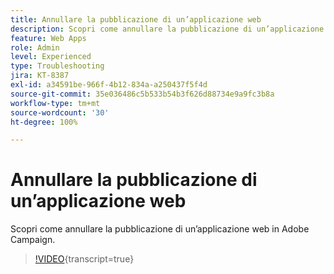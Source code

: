 ```yaml
---
title: Annullare la pubblicazione di un’applicazione web
description: Scopri come annullare la pubblicazione di un’applicazione web in Adobe Campaign.
feature: Web Apps
role: Admin
level: Experienced
type: Troubleshooting
jira: KT-8387
exl-id: a34591be-966f-4b12-834a-a250437f5f4d
source-git-commit: 35e036486c5b533b54b3f626d88734e9a9fc3b8a
workflow-type: tm+mt
source-wordcount: '30'
ht-degree: 100%

---
```


# Annullare la pubblicazione di un’applicazione web

Scopri come annullare la pubblicazione di un’applicazione web in Adobe Campaign.

>[!VIDEO](https://video.tv.adobe.com/v/335892?quality=12&learn=on){transcript=true}
